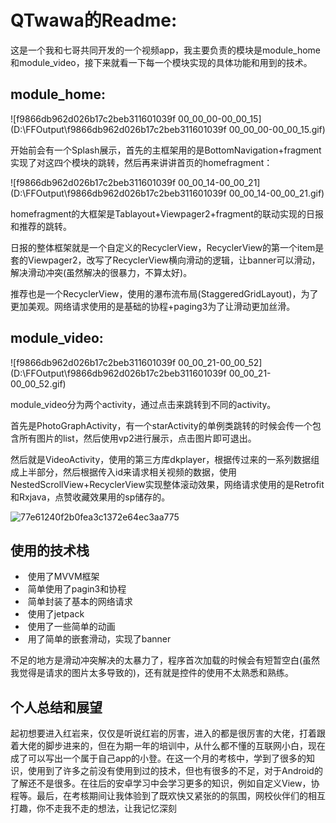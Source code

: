 # QTwawa的Readme:

这是一个我和七哥共同开发的一个视频app，我主要负责的模块是module_home和module_video，接下来就看一下每一个模块实现的具体功能和用到的技术。

## module_home:



![f9866db962d026b17c2beb311601039f 00_00_00-00_00_15](D:\FFOutput\f9866db962d026b17c2beb311601039f 00_00_00-00_00_15.gif)

开始前会有一个Splash展示，首先的主框架用的是BottomNavigation+fragment实现了对这四个模块的跳转，然后再来讲讲首页的homefragment：

![f9866db962d026b17c2beb311601039f 00_00_14-00_00_21](D:\FFOutput\f9866db962d026b17c2beb311601039f 00_00_14-00_00_21.gif)

homefragment的大框架是Tablayout+Viewpager2+fragment的联动实现的日报和推荐的跳转。

日报的整体框架就是一个自定义的RecyclerView，RecyclerView的第一个item是套的Viewpager2，改写了RecyclerView横向滑动的逻辑，让banner可以滑动，解决滑动冲突(虽然解决的很暴力，不算太好)。

推荐也是一个RecyclerView，使用的瀑布流布局(StaggeredGridLayout)，为了更加美观。网络请求使用的是基础的协程+paging3为了让滑动更加丝滑。

## module_video:

![f9866db962d026b17c2beb311601039f 00_00_21-00_00_52](D:\FFOutput\f9866db962d026b17c2beb311601039f 00_00_21-00_00_52.gif)

module_video分为两个activity，通过点击来跳转到不同的activity。

首先是PhotoGraphActivity，有一个starActivity的单例类跳转的时候会传一个包含所有图片的list，然后使用vp2进行展示，点击图片即可退出。

然后就是VideoActivity，使用的第三方库dkplayer，根据传过来的一系列数据组成上半部分，然后根据传入id来请求相关视频的数据，使用NestedScrollView+RecyclerView实现整体滚动效果，网络请求使用的是Retrofit和Rxjava，点赞收藏效果用的sp储存的。

![77e61240f2b0fea3c1372e64ec3aa775](D:\FFOutput\77e61240f2b0fea3c1372e64ec3aa775.gif)

## 使用的技术栈

- ​	使用了MVVM框架
- ​	简单使用了pagin3和协程
- ​	简单封装了基本的网络请求
- ​	使用了jetpack
- ​	使用了一些简单的动画
- ​	用了简单的嵌套滑动，实现了banner

不足的地方是滑动冲突解决的太暴力了，程序首次加载的时候会有短暂空白(虽然我觉得是请求的图片太多导致的)，还有就是控件的使用不太熟悉和熟练。

## 个人总结和展望

​		起初想要进入红岩来，仅仅是听说红岩的厉害，进入的都是很厉害的大佬，打着跟着大佬的脚步进来的，但在为期一年的培训中，从什么都不懂的互联网小白，现在成了可以写出一个属于自己app的小登。在这一个月的考核中，学到了很多的知识，使用到了许多之前没有使用到过的技术，但也有很多的不足，对于Android的了解还不是很多。在往后的安卓学习中会学习更多的知识，例如自定义View，协程等。最后，在考核期间让我体验到了既欢快又紧张的的氛围，网校伙伴们的相互打趣，你不走我不走的想法，让我记忆深刻	